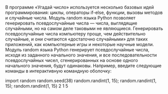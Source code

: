 В программе «Угадай число» используется несколько базовых идей программирования: циклы, операторы if-else, функции, вызовы методов и случайные числа. Модуль random языка Python позволяет генерировать псевдослучайные числа — числа, выглядящие случайными, но на самом деле таковыми не являющиеся. Генерировать псевдослучайные числа компьютеру проще, чем действительно случайные, и они считаются «достаточно случайными» для таких приложений, как компьютерные игры и некоторые научные модели. Модуль random языка Python генерирует псевдослучайные числа, исходя из заданного начального значения, и все последовательности псевдослучайных чисел, сгенерированных на основе одного начального значения, будут одинаковы. Например, введите следующие команды в интерактивную командную оболочку:

import random random.seed(38) random.randint(1, 15); random.randint(1, 15); random.randint(1, 15) 2 1 5
